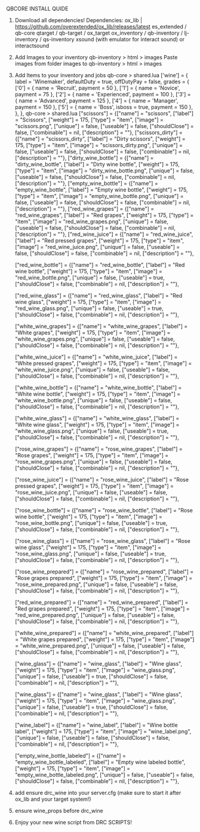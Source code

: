 QBCORE INSTALL QUIDE

1. Download all dependencies!
    Dependencies:
    ox_lib | https://github.com/overextended/ox_lib/releases/latest
    es_extended / qb-core
    qtarget / qb-target / ox_target
    ox_inventory / qb-inventory / lj-inventory / qs-inventory
    xsound (with emulator for interact sound) or interactsound


2. Add Images to your inventory
    qb-inventory > html > images
    Paste images from folder images to qb-inventory > html > images 

3. Add Items to your inventory and jobs
    qb-core > shared.lua
    ['wine'] = {
        label = 'Winemaker',
        defaultDuty = true,
        offDutyPay = false,
        grades = {
            ['0'] = {
                name = 'Recruit',
                payment = 50
            },
            ['1'] = {
                name = 'Novice',
                payment = 75
            },
            ['2'] = {
                name = 'Experienced',
                payment = 100
            },
            ['3'] = {
                name = 'Advanced',
                payment = 125
            },
            ['4'] = {
                name = 'Manager',
                payment = 150
            },
            ['5'] = {
                name = 'Boss',
                isboss = true,
                payment = 150
            },
        },
    },
    qb-core > shared.lua
    ["scissors"] 		 	 	 	 = {["name"] = "scissors",           			["label"] = "Scissors",	 		["weight"] = 175, 		["type"] = "item", 		["image"] = "scissors.png", 			["unique"] = false, 	["useable"] = false, 	["shouldClose"] = false,   ["combinable"] = nil, ["description"] = ""},
    ["scissors_dirty"] 		 	 	 	 = {["name"] = "scissors_dirty",           			["label"] = "Dirty scissors",	 		["weight"] = 175, 		["type"] = "item", 		["image"] = "scissors_dirty.png", 			["unique"] = false, 	["useable"] = false, 	["shouldClose"] = false,   ["combinable"] = nil, ["description"] = ""},
    ["dirty_wine_bottle"] 		 	 	 	 = {["name"] = "dirty_wine_bottle",           			["label"] = "Dirty wine bottle",	 		["weight"] = 175, 		["type"] = "item", 		["image"] = "dirty_wine_bottle.png", 			["unique"] = false, 	["useable"] = false, 	["shouldClose"] = false,   ["combinable"] = nil, ["description"] = ""},
    ["empty_wine_bottle"] 		 	 	 	 = {["name"] = "empty_wine_bottle",           			["label"] = "Empty wine bottle",	 		["weight"] = 175, 		["type"] = "item", 		["image"] = "empty_wine_bottle.png", 			["unique"] = false, 	["useable"] = false, 	["shouldClose"] = false,   ["combinable"] = nil, ["description"] = ""},
    ["red_wine_grapes"] 		 	 	 	 = {["name"] = "red_wine_grapes",           			["label"] = "Red grapes",	 		["weight"] = 175, 		["type"] = "item", 		["image"] = "red_wine_grapes.png", 			["unique"] = false, 	["useable"] = false, 	["shouldClose"] = false,   ["combinable"] = nil, ["description"] = ""},
    ["red_wine_juice"] 		 	 	 	 = {["name"] = "red_wine_juice",           			["label"] = "Red pressed grapes",	 		["weight"] = 175, 		["type"] = "item", 		["image"] = "red_wine_juice.png", 			["unique"] = false, 	["useable"] = false, 	["shouldClose"] = false,   ["combinable"] = nil, ["description"] = ""},

    ["red_wine_bottle"] 		 	 	 	 = {["name"] = "red_wine_bottle",           			["label"] = "Red wine bottle",	 		["weight"] = 175, 		["type"] = "item", 		["image"] = "red_wine_bottle.png", 			["unique"] = false, 	["useable"] = true, 	["shouldClose"] = false,   ["combinable"] = nil, ["description"] = ""},

    ["red_wine_glass"] 		 	 	 	 = {["name"] = "red_wine_glass",           			["label"] = "Red wine glass",	 		["weight"] = 175, 		["type"] = "item", 		["image"] = "red_wine_glass.png", 			["unique"] = false, 	["useable"] = true, 	["shouldClose"] = false,   ["combinable"] = nil, ["description"] = ""},

    ["white_wine_grapes"] 		 	 	 	 = {["name"] = "white_wine_grapes",           			["label"] = "White grapes",	 		["weight"] = 175, 		["type"] = "item", 		["image"] = "white_wine_grapes.png", 			["unique"] = false, 	["useable"] = false, 	["shouldClose"] = false,   ["combinable"] = nil, ["description"] = ""},

    ["white_wine_juice"] 		 	 	 	 = {["name"] = "white_wine_juice",           			["label"] = "White pressed grapes",	 		["weight"] = 175, 		["type"] = "item", 		["image"] = "white_wine_juice.png", 			["unique"] = false, 	["useable"] = false, 	["shouldClose"] = false,   ["combinable"] = nil, ["description"] = ""},

    ["white_wine_bottle"] 		 	 	 	 = {["name"] = "white_wine_bottle",           			["label"] = "White wine bottle",	 		["weight"] = 175, 		["type"] = "item", 		["image"] = "white_wine_bottle.png", 			["unique"] = false, 	["useable"] = false, 	["shouldClose"] = false,   ["combinable"] = nil, ["description"] = ""},

    ["white_wine_glass"] 		 	 	 	 = {["name"] = "white_wine_glass",           			["label"] = "White wine glass",	 		["weight"] = 175, 		["type"] = "item", 		["image"] = "white_wine_glass.png", 			["unique"] = false, 	["useable"] = true, 	["shouldClose"] = false,   ["combinable"] = nil, ["description"] = ""},

    ["rose_wine_grapes"] 		 	 	 	 = {["name"] = "rose_wine_grapes",           			["label"] = "Rose grapes",	 		["weight"] = 175, 		["type"] = "item", 		["image"] = "rose_wine_grapes.png", 			["unique"] = false, 	["useable"] = false, 	["shouldClose"] = false,   ["combinable"] = nil, ["description"] = ""},

    ["rose_wine_juice"] 		 	 	 	 = {["name"] = "rose_wine_juice",           			["label"] = "Rose pressed grapes",	 		["weight"] = 175, 		["type"] = "item", 		["image"] = "rose_wine_juice.png", 			["unique"] = false, 	["useable"] = false, 	["shouldClose"] = false,   ["combinable"] = nil, ["description"] = ""},

    ["rose_wine_bottle"] 		 	 	 	 = {["name"] = "rose_wine_bottle",           			["label"] = "Rose wine bottle",	 		["weight"] = 175, 		["type"] = "item", 		["image"] = "rose_wine_bottle.png", 			["unique"] = false, 	["useable"] = true, 	["shouldClose"] = false,   ["combinable"] = nil, ["description"] = ""},

    ["rose_wine_glass"] 		 	 	 	 = {["name"] = "rose_wine_glass",           			["label"] = "Rose wine glass",	 		["weight"] = 175, 		["type"] = "item", 		["image"] = "rose_wine_glass.png", 			["unique"] = false, 	["useable"] = true, 	["shouldClose"] = false,   ["combinable"] = nil, ["description"] = ""},

    ["rose_wine_prepared"] 		 	 	 	 = {["name"] = "rose_wine_prepared",           			["label"] = "Rose grapes prepared",	 		["weight"] = 175, 		["type"] = "item", 		["image"] = "rose_wine_prepared.png", 			["unique"] = false, 	["useable"] = false, 	["shouldClose"] = false,   ["combinable"] = nil, ["description"] = ""},

    ["red_wine_prepared"] 		 	 	 	 = {["name"] = "red_wine_prepared",           			["label"] = "Red grapes prepared",	 		["weight"] = 175, 		["type"] = "item", 		["image"] = "red_wine_prepared.png", 			["unique"] = false, 	["useable"] = false, 	["shouldClose"] = false,   ["combinable"] = nil, ["description"] = ""},

    ["white_wine_prepared"] 		 	 	 	 = {["name"] = "white_wine_prepared",           			["label"] = "White grapes prepared",	 		["weight"] = 175, 		["type"] = "item", 		["image"] = "white_wine_prepared.png", 			["unique"] = false, 	["useable"] = false, 	["shouldClose"] = false,   ["combinable"] = nil, ["description"] = ""},

    ["wine_glass"] 		 	 	 	 = {["name"] = "wine_glass",           			["label"] = "Wine glass",	 		["weight"] = 175, 		["type"] = "item", 		["image"] = "wine_glass.png", 			["unique"] = false, 	["useable"] = true, 	["shouldClose"] = false,   ["combinable"] = nil, ["description"] = ""},

    ["wine_glass"] 		 	 	 	 = {["name"] = "wine_glass",           			["label"] = "Wine glass",	 		["weight"] = 175, 		["type"] = "item", 		["image"] = "wine_glass.png", 			["unique"] = false, 	["useable"] = true, 	["shouldClose"] = false,   ["combinable"] = nil, ["description"] = ""},

    ["wine_label"] 		 	 	 	 = {["name"] = "wine_label",           			["label"] = "Wine bottle label",	 		["weight"] = 175, 		["type"] = "item", 		["image"] = "wine_label.png", 			["unique"] = false, 	["useable"] = false, 	["shouldClose"] = false,   ["combinable"] = nil, ["description"] = ""},

    ["empty_wine_bottle_labeled"] 		 	 	 	 = {["name"] = "empty_wine_bottle_labeled",           			["label"] = "Empty wine labeled bottle",	 		["weight"] = 175, 		["type"] = "item", 		["image"] = "empty_wine_bottle_labeled.png", 			["unique"] = false, 	["useable"] = false, 	["shouldClose"] = false,   ["combinable"] = nil, ["description"] = ""},

4. add ensure drc_wine into your server.cfg (make sure to start it after ox_lib and your target system!)

5. ensure wine_props before drc_wine

6. Enjoy your new wine script from DRC SCRIPTS!